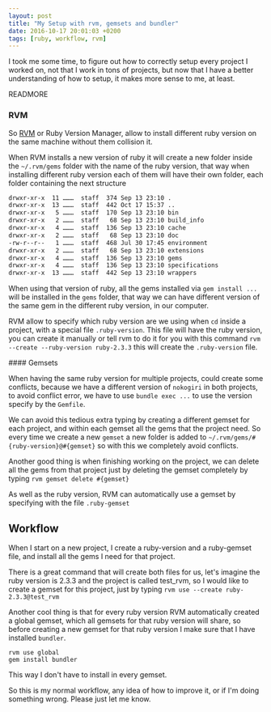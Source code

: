 ```yaml
---
layout: post
title: "My Setup with rvm, gemsets and bundler"
date: 2016-10-17 20:01:03 +0200
tags: [ruby, workflow, rvm]
---
```


I took me some time, to figure out how to correctly setup every project I worked on, not that I work in tons of projects, but now that I have a better understanding of how to setup, it makes more sense to me, at least.

READMORE

### RVM

So [RVM](https://rvm.io/) or Ruby Version Manager, allow to install different ruby version on the same machine without them collision it.


When RVM installs a new version of ruby it will create a new folder inside the `~/.rvm/gems` folder with the name of the ruby version, that way when installing different ruby version each of them will have their own folder, each folder containing the next structure
```bash
drwxr-xr-x  11 ………  staff  374 Sep 13 23:10 .
drwxr-xr-x  13 ………  staff  442 Oct 17 15:37 ..
drwxr-xr-x   5 ………  staff  170 Sep 13 23:10 bin
drwxr-xr-x   2 ………  staff   68 Sep 13 23:10 build_info
drwxr-xr-x   4 ………  staff  136 Sep 13 23:10 cache
drwxr-xr-x   2 ………  staff   68 Sep 13 23:10 doc
-rw-r--r--   1 ………  staff  468 Jul 30 17:45 environment
drwxr-xr-x   2 ………  staff   68 Sep 13 23:10 extensions
drwxr-xr-x   4 ………  staff  136 Sep 13 23:10 gems
drwxr-xr-x   4 ………  staff  136 Sep 13 23:10 specifications
drwxr-xr-x  13 ………  staff  442 Sep 13 23:10 wrappers
```
When using that version of ruby, all the gems installed via `gem install ...` will be installed in the `gems` folder, that way we can have different version of the same gem in the different ruby version, in our computer.

RVM allow to specify which ruby version are we using when `cd` inside a project, with a special file `.ruby-version`. This file will have the ruby version, you can create it manually or tell rvm to do it for you with this command
`rvm --create --ruby-version ruby-2.3.3` this will create the `.ruby-version` file.

#### Gemsets

When having the same ruby version for multiple projects, could create some conflicts, because we have a different version of `nokogiri` in both projects, to avoid conflict error, we have to use `bundle exec ...` to use the version specify by the `Gemfile`.

We can avoid this tedious extra typing by creating a different gemset for each project, and within each gemset all the gems that the project need. So every time we create a new `gemset` a new folder is added to `~/.rvm/gems/#{ruby-version}@#{gemset}` so with this we completely avoid conflicts.

Another good thing is when finishing working on the project, we can delete all the gems from that project just by deleting the gemset completely by typing `rvm gemset delete #{gemset}`

As well as the ruby version, RVM can automatically use a gemset by specifying with the file `.ruby-gemset`

## Workflow

When I start on a new project, I create a ruby-version and a ruby-gemset file, and install all the gems I need for that project.

There is a great command that will create both files for us, let's imagine the ruby version is 2.3.3 and the project is called test_rvm, so I would like to create a gemset for this project, just by typing `rvm use --create ruby-2.3.3@test_rvm`

Another cool thing is that for every ruby version RVM automatically created a global gemset, which all gemsets for that ruby version will share, so before creating a new gemset for that ruby version I make sure that I have installed `bundler`.

```
rvm use global
gem install bundler
```

This way I don't have to install in every gemset.

So this is my normal workflow, any idea of how to improve it, or if I'm doing something wrong. Please just let me know.
